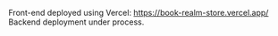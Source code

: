 Front-end deployed using Vercel: https://book-realm-store.vercel.app/
Backend deployment under process.
